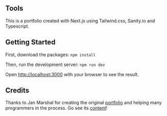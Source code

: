 ## Tools

This is a portfolio created with Next.js using Tailwind.css, Sanity.io and Typescript.

## Getting Started

First, download the packages:
```npm install```

Then, run the development server:
```npm run dev```

Open [http://localhost:3000](http://localhost:3000) with your browser to see the result.

## Credits
Thanks to Jan Marshal for creating the original [portfolio](https://github.com/ski043/portfolio-yt) and helping many programmers in the process. Go see its [content](https://www.youtube.com/@janmarshalcoding)!
